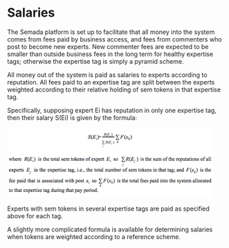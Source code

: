 # Salaries

The Semada platform is set up to facilitate that all money into the system comes from fees paid by business access, and fees from commenters who post to become new experts. New commenter fees are expected to be smaller than outside business fees in the long term for healthy expertise tags; otherwise the expertise tag is simply a pyramid scheme.

All money out of the system is paid as salaries to experts according to reputation. All fees paid to an expertise tag are split between the experts weighted according to their relative holding of sem tokens in that expertise tag.

Specifically, supposing expert Ei has reputation in only one expertise tag, then their salary S\(Ei\) is given by the formula:

![](../.gitbook/assets/image%20%281%29.png)

Experts with sem tokens in several expertise tags are paid as specified above for each tag.

A slightly more complicated formula is available for determining salaries when tokens are weighted according to a reference scheme. 

